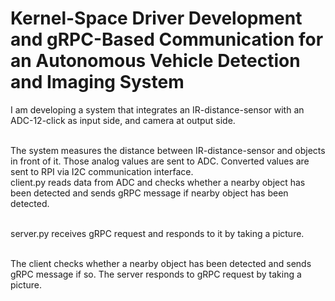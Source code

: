 # Kernel-Space Driver Development and gRPC-Based Communication for an Autonomous Vehicle Detection and Imaging System

I am developing a system that integrates an IR-distance-sensor with an ADC-12-click as input side, and camera at output side.  <br><br>

The system measures the distance between IR-distance-sensor and objects in front of it. Those analog values are sent to ADC. Converted values are sent to RPI via I2C communication interface.<br> 
client.py reads data from ADC and checks whether a nearby object has been detected and sends gRPC message if nearby object has been detected.<br><br>

server.py receives gRPC request and responds to it by taking a picture.<br> <br>

The client checks whether a nearby object has been detected and sends gRPC message if so. The server responds to gRPC request by taking a picture.
